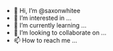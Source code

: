 - 👋 Hi, I’m @saxonwhitee
- 👀 I’m interested in ...
- 🌱 I’m currently learning ...
- 💞️ I’m looking to collaborate on ...
- 📫 How to reach me ...

<!---
saxonwhitee/saxonwhitee is a ✨ special ✨ repository because its `README.md` (this file) appears on your GitHub profile.
You can click the Preview link to take a look at your changes.
--->
